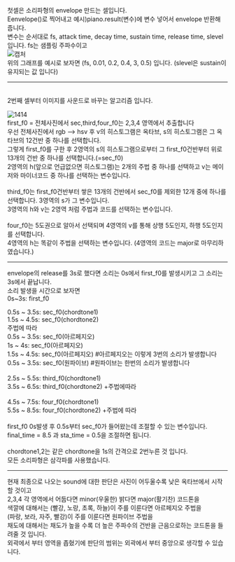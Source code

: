 첫셀은 소리파형의 envelope 만드는 셀입니다.<br>
Eenvelope()로 찍어내고 예시)piano.result(변수)에 변수 넣어서 envelope 반환해 줍니다.<br>
변수는 순서대로 fs, attack time, decay time, sustain time, release time, slevel 입니다. fs는 샘플링 주파수이고
<br>![캡처](https://user-images.githubusercontent.com/74674780/127775246-459f89f8-3cb6-4278-a1fd-81a992082efb.PNG)<br>
위의 그래프를 예시로 보자면 (fs, 0.01, 0.2, 0.4, 3, 0.5) 입니다. (slevel은 sustain이 유지되는 값 입니다)<br>

*****
<br>2번째 셀부터 이미지를 사운드로 바꾸는 알고리즘 입니다.<br>

![1414](https://user-images.githubusercontent.com/74674780/127775832-02f1af86-767c-430b-99ed-81446e0c02f7.PNG)  
first_f0 = 전체사진에서 sec,third,four_f0는 2,3,4 영역에서 추출합니다  
우선 전체사진에서 rgb --> hsv 후 v의 히스토그램은 옥타브, s의 히스토그램은 그 옥타브의 12건반 중 하나를 선택합니다.  
그렇게 first_f0를 구한 후 2영역의 s의 히스토그램으로부터 그 first_f0건반부터 위로 13개의 건반 중 하나를 선택합니다.(=sec_f0)  
2영역의 h(앞으로 언급없으면 히스토그램)는 2개의 주법 중 하나를 선택하고 v는 메이저와 마이너코드 중 하나를 선택하는 변수입니다.    
<br>third_f0는 first_f0건반부터 쌓은 13개의 건반에서 sec_f0를 제외한 12개 중에 하나를 선택합니다. 3영역의 s가 그 변수입니다.  
3영역의 h와 v는 2영역 처럼 주법과 코드를 선택하는 변수입니다.  
<br>four_f0는 5도권으로 알아서 선택되며 4영역의 v를 통해 상행 5도인지, 하행 5도인지를 선택합니다.  
4영역의 h는 똑같이 주법을 선택하는 변수입니다. (4영역의 코드는 major로 마무리하였습니다.)  
******  
envelope의 release를 3s로 했다면 소리는 0s에서 first_f0를 발생시키고 그 소리는 3s에서 끝납니다.  
소리 발생을 시간으로 보자면  
0s~3s: first_f0  <br>

0.5s ~ 3.5s: sec_f0(chordtone1)  
1.5s ~ 4.5s: sec_f0(chordtone2)  
주법에 따라  
0.5s ~ 3.5s: sec_f0(아르페지오)  
1s ~ 4s: sec_f0(아르페지오)  
1.5s ~ 4.5s: sec_f0(아르페지오) #아르페지오는 이렇게 3번의 소리가 발생합니다
<br>
0.5s ~ 3.5s: sec_f0(원파이브) #원파이브는 한번의 소리가 발생합니다  
<br>
2.5s ~ 5.5s: third_f0(chordtone1)  
3.5s ~ 6.5s: third_f0(chordtone2)  +주법에따라  
<br>
4.5s ~ 7.5s: four_f0(chordtone1)  
5.5s ~ 8.5s: four_f0(chordtone2)  +주법에 따라  
<br>first_f0 0s발생 후 0.5s부터 sec_f0가 들어왔는데 조절할 수 있는 변수입니다.  
final_time = 8.5 과 sta_time = 0.5을 조절하면 됩니다.  
<br>chordtone1,2는 같은 chordtone을 1s의 간격으로 2번누른 것 입니다.  
모든 소리파형은 삼각파를 사용했습니다.  
*****
현재 최종으로 나오는 sound에 대한 판단은 사진이 어두울수록 낮은 옥타브에서 시작할 것이고  
2,3,4 각 영역에서 어둡다면 minor(우울한) 밝다면 major(활기찬) 코드톤을  
색깔에 대해서는 (빨강, 노랑, 초록, 하늘)이 주를 이룬다면 아르페지오 주법을  
(파랑, 보라, 자주, 빨강)이 주를 이룬다면 원파이브 주법을  
채도에 대해서는 채도가 높을 수록 더 높은 주파수의 건반을 근음으로하는 코드톤을 들려줄 것 입니다.  
외곽에서 부터 영역을 좁혔기에 판단의 범위는 외곽에서 부터 중앙으로 생각할 수 있습니다.  
